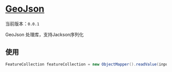 # [GeoJson](https://github.com/bromine0x23/geojson)
当前版本：`0.0.1`

GeoJson 处理库，支持Jackson序列化

## 使用

```java
FeatureCollection featureCollection = new ObjectMapper().readValue(inputStream, FeatureCollection.class);
```